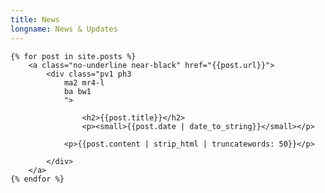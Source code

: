 ```yaml
---
title: News
longname: News & Updates
---
```


<div class="w-100 pv2 flex-l flex-wrap items-center-l">

	{% for post in site.posts %}
		<a class="no-underline near-black" href="{{post.url}}">
			<div class="pv1 ph3
				ma2 mr4-l
				ba bw1
				">
				
					<h2>{{post.title}}</h2>
					<p><small>{{post.date | date_to_string}}</small></p>
					
				<p>{{post.content | strip_html | truncatewords: 50}}</p>
				
			</div>
		</a>
	{% endfor %}

</div>
